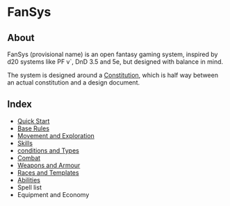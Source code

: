 # FanSys

## About

FanSys (provisional name) is an open fantasy gaming system, inspired by d20 systems like PF v`, DnD 3.5 and 5e, but designed with balance in mind.

The system is designed around a [Constitution](constitution.md), which is half way between an actual constitution and a design document.

## Index

- [Quick Start](quick-start.md)
- [Base Rules](base-rulesstart.md)
- [Movement and Exploration](movement-exploration.md)
- [Skills](skills.md)
- [conditions and Types](conditions-types.md)
- [Combat](combat.md)
- [Weapons and Armour](weapons-armour.md)
- [Races and Templates](races.md)
- [Abilities](abilities.md)
- Spell list
- Equipment and Economy
